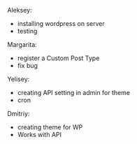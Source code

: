 Aleksey:
- installing wordpress on server
- testing

Margarita:
- register a Custom Post Type 
- fix bug

Yelisey:
- creating API setting in admin for theme
- cron

Dmitriy:
- creating theme for WP
- Works with API